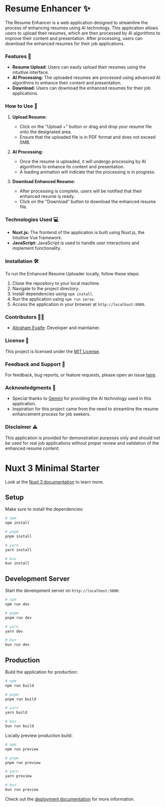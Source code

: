 # Resume Enhancer ✨

The Resume Enhancer is a web application designed to streamline the process of enhancing resumes using AI technology. This application allows users to upload their resumes, which are then processed by AI algorithms to improve their content and presentation. After processing, users can download the enhanced resumes for their job applications.

### Features 🚀
- **Resume Upload:** Users can easily upload their resumes using the intuitive interface.
- **AI Processing:** The uploaded resumes are processed using advanced AI algorithms to enhance their content and presentation.
- **Download:** Users can download the enhanced resumes for their job applications.

### How to Use 📝
1. **Upload Resume:**
   - Click on the "Upload +" button or drag and drop your resume file onto the designated area.
   - Ensure that the uploaded file is in PDF format and does not exceed 5MB.

2. **AI Processing:**
   - Once the resume is uploaded, it will undergo processing by AI algorithms to enhance its content and presentation.
   - A loading animation will indicate that the processing is in progress.

3. **Download Enhanced Resume:**
   - After processing is complete, users will be notified that their enhanced resume is ready.
   - Click on the "Download" button to download the enhanced resume file.

### Technologies Used 💻
- **Nuxt.js:** The frontend of the application is built using Nuxt.js, the Intuitive Vue framework.
- **JavaScript:** JavaScript is used to handle user interactions and implement functionality.

### Installation 🛠️
To run the Enhanced Resume Uploader locally, follow these steps:
1. Clone the repository to your local machine.
2. Navigate to the project directory.
3. Install dependencies using `npm install`.
4. Run the application using `npm run serve`.
5. Access the application in your browser at `http://localhost:8080`.

### Contributors 👨‍💻
- [Abraham Eyaife](https://github.com/KingWndr15): Developer and maintainer.

### License 📄
This project is licensed under the [MIT License](LICENSE).

### Feedback and Support 📣
For feedback, bug reports, or feature requests, please open an issue [here](https://github.com/King/resume-enhancer/issues).

### Acknowledgments 🙏
- Special thanks to [Gemini](https://https://gemini.google.com/) for providing the AI technology used in this application.
- Inspiration for this project came from the need to streamline the resume enhancement process for job seekers.

### Disclaimer ⚠️
This application is provided for demonstration purposes only and should not be used for real job applications without proper review and validation of the enhanced resume content.


# Nuxt 3 Minimal Starter

Look at the [Nuxt 3 documentation](https://nuxt.com/docs/getting-started/introduction) to learn more.

## Setup

Make sure to install the dependencies:

```bash
# npm
npm install

# pnpm
pnpm install

# yarn
yarn install

# bun
bun install
```

## Development Server

Start the development server on `http://localhost:3000`:

```bash
# npm
npm run dev

# pnpm
pnpm run dev

# yarn
yarn dev

# bun
bun run dev
```

## Production

Build the application for production:

```bash
# npm
npm run build

# pnpm
pnpm run build

# yarn
yarn build

# bun
bun run build
```

Locally preview production build:

```bash
# npm
npm run preview

# pnpm
pnpm run preview

# yarn
yarn preview

# bun
bun run preview
```

Check out the [deployment documentation](https://nuxt.com/docs/getting-started/deployment) for more information.
